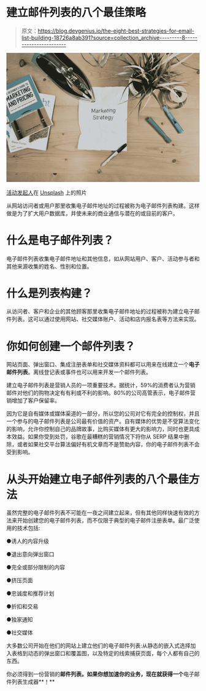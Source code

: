 # 建立邮件列表的八个最佳策略

> 原文：<https://blog.devgenius.io/the-eight-best-strategies-for-email-list-building-18726a8ab391?source=collection_archive---------8----------------------->

![](img/8f97c230e5d8bb3945480b779471bfc8.png)

[活动发起人](https://unsplash.com/@campaign_creators?utm_source=unsplash&utm_medium=referral&utm_content=creditCopyText)在 [Unsplash](https://unsplash.com/s/photos/email-marketing?utm_source=unsplash&utm_medium=referral&utm_content=creditCopyText) 上的照片

从网站访问者或用户那里收集电子邮件地址的过程被称为电子邮件列表构建。这样做是为了扩大用户数据库，并使未来的商业通信与潜在的或目前的客户。

# 什么是电子邮件列表？

电子邮件列表收集电子邮件地址和其他信息，如从网站用户、客户、活动参与者和其他来源收集的姓名、性别和位置。

# 什么是列表构建？

从访问者、客户和企业的其他顾客那里收集电子邮件地址的过程被称为建立电子邮件列表。这可以通过使用网站、社交媒体账户、活动和店内报名表等方法来实现。

# 你如何创建一个邮件列表？

网站页面、弹出窗口、集成注册表单和社交媒体资料都可以用来在线建立一个**电子邮件列表**。离线登记表或事件也可以用来开发一个邮件列表。

建立电子邮件列表是营销人员的一项重要技术。据统计，59%的消费者认为营销邮件对他们的购物决定有有利或不利的影响。80%的公司高管表示，电子邮件营销增加了客户保留率。

因为它是自有媒体或媒体渠道的一部分，所以您的公司对它有完全的控制权，并且一个参与的电子邮件列表是公司最有价值的资产。自有媒体的优势是不受算法变化的影响，允许你控制自己的品牌故事，比购买媒体有更大的影响力，同时也更具成本效益。如果你受到处罚，谷歌在最糟糕的营销情况下将你从 SERP 结果中删除，或者如果社交平台算法偏好有机文章而不是赞助内容，你的电子邮件列表不会受到影响。

# 从头开始建立电子邮件列表的八个最佳方法

虽然完整的电子邮件列表不可能在一夜之间建立起来，但有其他同样快速有效的方法来开始创建您的电子邮件列表，而不仅限于典型的电子邮件注册表单。最广泛使用的技术包括:

●诱人的内容升级

●退出意向弹出窗口

●完全或部分限制的内容

●挤压页面

●忠诚度和推荐计划

●折扣和交易

●独家通知

●社交媒体

大多数公司开始在他们的网站上建立他们的电子邮件列表:从静态的嵌入式选择加入表格到动态的弹出窗口和覆盖图，以及特定的线索捕获页面，每个人都有自己的东西。

你必须得到一份营销的**邮件列表。如果你想加速你的业务，现在就获得一个**电子邮件列表生成器**！**